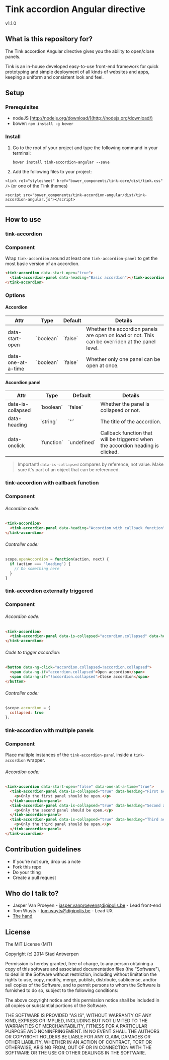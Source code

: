 # Tink accordion Angular directive

v1.1.0

## What is this repository for?

The Tink accordion Angular directive gives you the ability to open/close panels.

Tink is an in-house developed easy-to-use front-end framework for quick prototyping and simple deployment of all kinds of websites and apps, keeping a uniform and consistent look and feel.

## Setup

### Prerequisites

* nodeJS [http://nodejs.org/download/](http://nodejs.org/download/)
* bower: `npm install -g bower`

### Install

1. Go to the root of your project and type the following command in your terminal:

   `bower install tink-accordion-angular --save`

2. Add the following files to your project:

  `<link rel="stylesheet" href="bower_components/tink-core/dist/tink.css" />` (or one of the Tink themes)

  `<script src="bower_components/tink-accordion-angular/dist/tink-accordion-angular.js"></script>`


----------


## How to use

### tink-accordion

### Component

Wrap `tink-accordion` around at least one `tink-accordion-panel` to get the most basic version of an accordion.

```html
<tink-accordion data-start-open="true">
  <tink-accordion-panel data-heading="Basic accordion"></tink-accordion-panel>
</tink-accordion>
```

### Options

#### Accordion

<table class="table-dev">
  <thead>
    <tr>
      <th>Attr</th>
      <th>Type</th>
      <th>Default</th>
      <th>Details</th>
    </tr>
  </thead>
  <tbody>
    <tr>
      <td>data-start-open</td>
      <td>`boolean`</td>
      <td>`false`</td>
      <td>Whether the accordion panels are open on load or not. This can be overriden at the panel level.</td>
    </tr>
    <tr>
      <td>data-one-at-a-time</td>
      <td>`boolean`</td>
      <td>`false`</td>
      <td>Whether only one panel can be open at once.</td>
    </tr>
  </tbody>
</table>

#### Accordion panel

<table class="table-dev">
  <thead>
    <tr>
      <th>Attr</th>
      <th>Type</th>
      <th>Default</th>
      <th>Details</th>
    </tr>
  </thead>
  <tbody>
    <tr>
      <td>data-is-collapsed</td>
      <td>`boolean`</td>
      <td>`false`</td>
      <td>Whether the panel is collapsed or not.</td>
    </tr>
    <tr>
      <td>data-heading</td>
      <td>`string`</td>
      <td>`''`</td>
      <td>The title of the accordion.</td>
    </tr>
    <tr>
      <td>data-onclick</td>
      <td>`function`</td>
      <td>`undefined`</td>
      <td>Callback function that will be triggered when the accordion heading is clicked.</td>
    </tr>
  </tbody>
</table>

> Important! `data-is-collapsed` compares by reference, not value. Make sure it's part of an object that can be referenced.


### tink-accordion with callback function

### Component

###### Accordion code: ######
```html
<tink-accordion>
  <tink-accordion-panel data-heading="Accordion with callback function" data-onclick="openAccordion"></tink-accordion-panel>
</tink-accordion>
```

###### Controller code: ######
```javascript
scope.openAccordion = function(action, next) {
  if (action === 'loading') {
    // Do something here
  }
}
```

### tink-accordion externally triggered

### Component

###### Accordion code: ######
```html
<tink-accordion>
  <tink-accordion-panel data-is-collapsed="accordion.collapsed" data-heading="Externally triggered accordion"></tink-accordion-panel>
</tink-accordion>
```

###### Code to trigger accordion: ######
```html
<button data-ng-click="accordion.collapsed=!accordion.collapsed">
  <span data-ng-if="accordion.collapsed">Open accordion</span>
  <span data-ng-if="!accordion.collapsed">Close accordion</span>
</button>
```

###### Controller code: ######
```javascript
$scope.accordion = {
  collapsed: true
};
```

### tink-accordion with multiple panels

### Component

Place multiple instances of the `tink-accordion-panel` inside a `tink-accordion` wrapper.

###### Accordion code: ######
```html
<tink-accordion data-start-open="false" data-one-at-a-time="true">
  <tink-accordion-panel data-is-collapsed="true" data-heading="First accordion panel">
    <p>Only the first panel should be open.</p>
  </tink-accordion-panel>
  <tink-accordion-panel data-is-collapsed="true" data-heading="Second accordion panel">
    <p>Only the second panel should be open.</p>
  </tink-accordion-panel>
  <tink-accordion-panel data-is-collapsed="true" data-heading="Third accordion panel">
    <p>Only the third panel should be open.</p>
  </tink-accordion-panel>
</tink-accordion>
```

## Contribution guidelines

* If you're not sure, drop us a note
* Fork this repo
* Do your thing
* Create a pull request

## Who do I talk to?

* Jasper Van Proeyen - jasper.vanproeyen@digipolis.be - Lead front-end
* Tom Wuyts - tom.wuyts@digipolis.be - Lead UX
* [The hand](https://www.youtube.com/watch?v=_O-QqC9yM28)

## License

The MIT License (MIT)

Copyright (c) 2014 Stad Antwerpen

Permission is hereby granted, free of charge, to any person obtaining a copy
of this software and associated documentation files (the "Software"), to deal
in the Software without restriction, including without limitation the rights
to use, copy, modify, merge, publish, distribute, sublicense, and/or sell
copies of the Software, and to permit persons to whom the Software is
furnished to do so, subject to the following conditions:

The above copyright notice and this permission notice shall be included in all
copies or substantial portions of the Software.

THE SOFTWARE IS PROVIDED "AS IS", WITHOUT WARRANTY OF ANY KIND, EXPRESS OR
IMPLIED, INCLUDING BUT NOT LIMITED TO THE WARRANTIES OF MERCHANTABILITY,
FITNESS FOR A PARTICULAR PURPOSE AND NONINFRINGEMENT. IN NO EVENT SHALL THE
AUTHORS OR COPYRIGHT HOLDERS BE LIABLE FOR ANY CLAIM, DAMAGES OR OTHER
LIABILITY, WHETHER IN AN ACTION OF CONTRACT, TORT OR OTHERWISE, ARISING FROM,
OUT OF OR IN CONNECTION WITH THE SOFTWARE OR THE USE OR OTHER DEALINGS IN THE
SOFTWARE.
